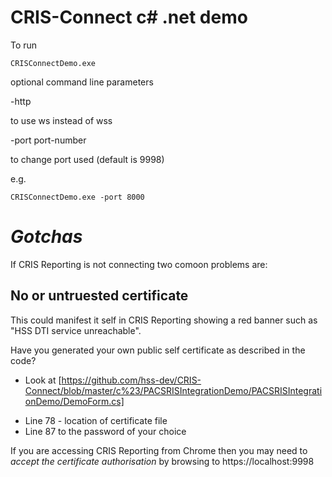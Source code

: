 # CRIS-Connect c# .net demo

To run

```
CRISConnectDemo.exe
```
optional command line parameters

-http

to use ws instead of wss

-port port-number
  
to change port used (default is 9998)

e.g.
```
CRISConnectDemo.exe -port 8000
```
*Gotchas*
=========
If CRIS Reporting is not connecting two comoon problems are:

No or untruested certificate
----------------------------
This could manifest it self in CRIS Reporting showing a red banner such as "HSS DTI service unreachable".

Have you generated your own public self certificate as described in the code?

- Look at [https://github.com/hss-dev/CRIS-Connect/blob/master/c%23/PACSRISIntegrationDemo/PACSRISIntegrationDemo/DemoForm.cs]
* Line 78 - location of certificate file
* Line 87 to the password of your choice

If you are accessing CRIS Reporting from Chrome then you may need to *accept the certificate authorisation* by browsing to
https://localhost:9998 





